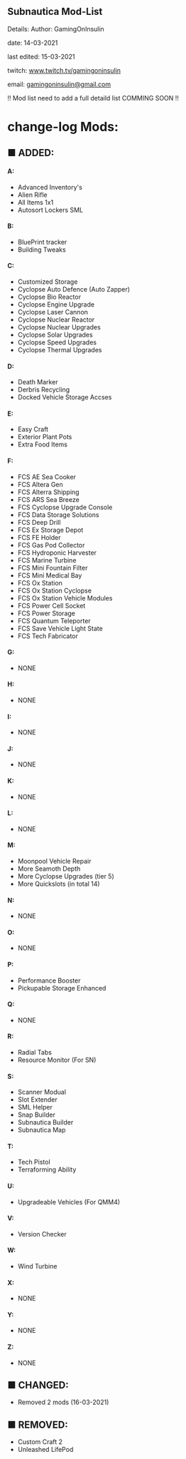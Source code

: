 ## Subnautica Mod-List
Details:
  Author: GamingOnInsulin

  date: 14-03-2021
 
  last edited: 15-03-2021

  twitch: www.twitch.tv/gamingoninsulin

  email: gamingoninsulin@gmail.com

!! Mod list need to add a full detaild list 
COMMING SOON !!


# change-log Mods:

## ■ ADDED:
 #### A:
 - Advanced Inventory's
 - Alien Rifle
 - All Items 1x1
 - Autosort Lockers SML
 #### B:
 - BluePrint tracker
 - Building Tweaks
 #### C:
 - Customized Storage
 - Cyclopse Auto Defence (Auto Zapper)
 - Cyclopse Bio Reactor
 - Cyclopse Engine Upgrade
 - Cyclopse Laser Cannon
 - Cyclopse Nuclear Reactor
 - Cyclopse Nuclear Upgrades
 - Cyclopse Solar Upgrades
 - Cyclopse Speed Upgrades
 - Cyclopse Thermal Upgrades
 #### D:
 - Death Marker
 - Derbris Recycling
 - Docked Vehicle Storage Accses
 #### E:
 - Easy Craft
 - Exterior Plant Pots
 - Extra Food Items
 #### F:
 - FCS AE Sea Cooker
 - FCS Altera Gen
 - FCS Alterra Shipping
 - FCS ARS Sea Breeze
 - FCS Cyclopse Upgrade Console
 - FCS Data Storage Solutions
 - FCS Deep Drill
 - FCS Ex Storage Depot
 - FCS FE Holder
 - FCS Gas Pod Collector
 - FCS Hydroponic Harvester
 - FCS Marine Turbine
 - FCS Mini Fountain Filter
 - FCS Mini Medical Bay
 - FCS Ox Station
 - FCS Ox Station Cyclopse
 - FCS Ox Station Vehicle Modules
 - FCS Power Cell Socket
 - FCS Power Storage
 - FCS Quantum Teleporter
 - FCS Save Vehicle Light State
 - FCS Tech Fabricator
#### G:
 - NONE
#### H:
 - NONE
#### I:
 - NONE
#### J:
 - NONE
#### K:
 - NONE
#### L:
 - NONE
#### M:
 - Moonpool Vehicle Repair
 - More Seamoth Depth
 - More Cyclopse Upgrades (tier 5)
 - More  Quickslots (in total 14)
#### N:
 - NONE
#### O:
 - NONE
#### P:
 - Performance Booster
 - Pickupable Storage Enhanced
#### Q:
 - NONE
#### R:
 - Radial Tabs
 - Resource Monitor (For SN)
#### S:
 - Scanner Modual
 - Slot Extender
 - SML Helper
 - Snap Builder
 - Subnautica Builder
 - Subnautica Map
#### T:
 - Tech Pistol
 - Terraforming Ability
#### U:
 - Upgradeable Vehicles (For QMM4)
#### V:
 - Version Checker
#### W:
 - Wind Turbine
#### X:
 - NONE
#### Y:
 - NONE
#### Z:
 - NONE
 
 
## ■ CHANGED:
 - Removed 2 mods (16-03-2021)

## ■ REMOVED:
 - Custom Craft 2
 - Unleashed LifePod
